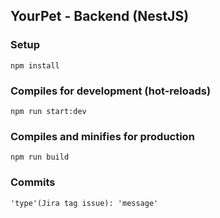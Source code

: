 ## YourPet - Backend (NestJS)

### Setup
```
npm install
```

### Compiles for development (hot-reloads)
```
npm run start:dev
```

### Compiles and minifies for production
```
npm run build
```

### Commits
```
'type'(Jira tag issue): 'message'
```